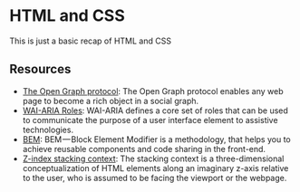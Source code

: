 # HTML and CSS

This is just a basic recap of HTML and CSS

## Resources

- [The Open Graph protocol](https://ogp.me/): The Open Graph protocol enables any web page to become a rich object in a social graph.
- [WAI-ARIA Roles](https://developer.mozilla.org/en-US/docs/Web/Accessibility/ARIA/Roles): WAI-ARIA defines a core set of roles that can be used to communicate the purpose of a user interface element to assistive technologies.
- [BEM](https://getbem.com/): BEM — Block Element Modifier is a methodology, that helps you to achieve reusable components and code sharing in the front-end.
- [Z-index stacking context](https://developer.mozilla.org/en-US/docs/Web/CSS/CSS_positioned_layout/Understanding_z-index/Stacking_context): The stacking context is a three-dimensional conceptualization of HTML elements along an imaginary z-axis relative to the user, who is assumed to be facing the viewport or the webpage.
